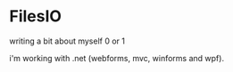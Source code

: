 # FilesIO
writing a bit about myself
0
or 1

i'm working with .net (webforms, mvc, winforms and wpf).
